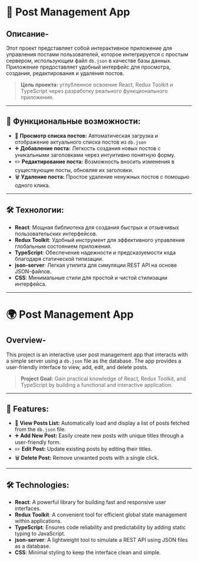 # 📝 Post Management App

## Описание-

Этот проект представляет собой интерактивное приложение для управления постами пользователей, которое интегрируется с простым сервером, использующим файл `db.json` в качестве базы данных. Приложение предоставляет удобный интерфейс для просмотра, создания, редактирования и удаления постов. 

> **Цель проекта:** углубленное освоение React, Redux Toolkit и TypeScript через разработку реального функционального приложения.

---

## 🚀 Функциональные возможности:

- 📜 **Просмотр списка постов:** Автоматическая загрузка и отображение актуального списка постов из `db.json`
- ➕ **Добавление поста:** Легкость создания новых постов с уникальными заголовками через интуитивно понятную форму.
- ✏️ **Редактирование поста:** Возможность вносить изменения в существующие посты, обновляя их заголовки.
- 🗑️ **Удаление поста:** Простое удаление ненужных постов с помощью одного клика.

---

## 🛠️ Технологии:

- **React**: Мощная библиотека для создания быстрых и отзывчивых пользовательских интерфейсов.
- **Redux Toolkit**: Удобный инструмент для эффективного управления глобальным состоянием приложения.
- **TypeScript**: Обеспечение надежности и предсказуемости кода благодаря статической типизации.
- **json-server**: Легкая утилита для симуляции REST API на основе JSON-файлов.
- **CSS**: Минимальные стили для простой и чистой стилизации интерфейса.

---

# 🌍 Post Management App

## Overview-

This project is an interactive user post management app that interacts with a simple server using a `db.json` file as the database. The app provides a user-friendly interface to view, add, edit, and delete posts. 

> **Project Goal:** Gain practical knowledge of React, Redux Toolkit, and TypeScript by building a functional and interactive application.

---

## 🚀 Features:

- 📜 **View Posts List:** Automatically load and display a list of posts fetched from the `db.json` file.
- ➕ **Add New Post:** Easily create new posts with unique titles through a user-friendly form.
- ✏️ **Edit Post:** Update existing posts by editing their titles.
- 🗑️ **Delete Post:** Remove unwanted posts with a single click.

---

## 🛠️ Technologies:

- **React**: A powerful library for building fast and responsive user interfaces.
- **Redux Toolkit**: A convenient tool for efficient global state management within applications.
- **TypeScript**: Ensures code reliability and predictability by adding static typing to JavaScript.
- **json-server**: A lightweight tool to simulate a REST API using JSON files as a database.
- **CSS**: Minimal styling to keep the interface clean and simple.
